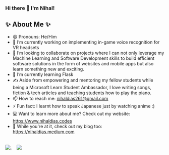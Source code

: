 ### Hi there 👋 I'm Nihal!


## ✨ About Me ✨

- 😄 Pronouns: He/Him
- 🔭 I’m currently working on implementing in-game voice recognition for VR headsets
- 👯 I’m looking to collaborate on projects where I can not only leverage my Machine Learning and Software Development skills to build efficient software solutions in the form of websites and mobile apps but also learn something new and exciting.
- 🌱 I’m currently learning Flask
- ✍️ Aside from empowering and mentoring my fellow students while being a Microsoft Learn Student Ambassador, I love writing songs, fiction & tech articles and teaching students how to play the piano.
- 📫 How to reach me: nihaldias261@gmail.com
- ⚡ Fun fact: I learnt how to speak Japanese just by watching anime :)
- 💻 Want to learn more about me? Check out my website: https://www.nihaldias.codes
- 📕 While you're at it, check out my blog too: https://nihaldias.medium.com

<br>

<a href="https://github-readme-stats.vercel.app/api?username=nrd26&show_icons=true&theme=algolia">
  <img align="center" src="https://github-readme-stats.vercel.app/api?username=nrd26&show_icons=true&theme=algolia" />
</a>
&nbsp;&nbsp;&nbsp;
<a href="https://github-readme-stats.vercel.app/api/top-langs/?username=nrd26&layout=compact&theme=algolia&hide=c#,hlsl,shaderlab">
  <img align="center" src="https://github-readme-stats.vercel.app/api/top-langs/?username=nrd26&layout=compact&theme=algolia&hide=c#,hlsl,shaderlab" />
</a>

<!--- <br>
      ![GitHub Trophies](https://github-profile-trophy.vercel.app/?username=nrd26&theme=juicyfresh&no-bg=true) --->
